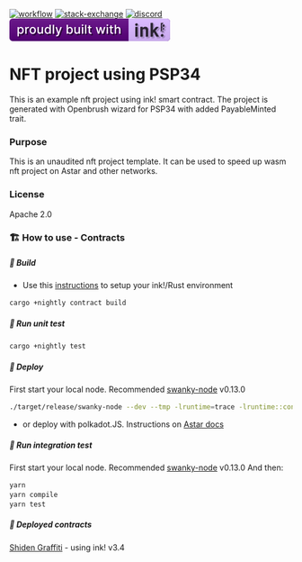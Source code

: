 [![workflow][a1]][a2] [![stack-exchange][s1]][s2] [![discord][l1]][l2] [![built-with-ink][i1]][i2]

[s1]: https://img.shields.io/badge/click-white.svg?logo=StackExchange&label=ink!%20Support%20on%20StackExchange&labelColor=white&color=blue
[s2]: https://substrate.stackexchange.com/questions/tagged/ink?tab=Votes
[a1]: https://github.com/swanky-dapps/nft/actions/workflows/test.yml/badge.svg
[a2]: https://github.com/swanky-dapps/nft/actions/workflows/test.yml
[l1]: https://img.shields.io/discord/722223075629727774?style=flat-square&label=discord
[l2]: https://discord.gg/Z3nC9U4
[i1]: /.images/ink.svg
[i2]: https://github.com/paritytech/ink

# NFT project using PSP34
This is an example nft project using ink! smart contract. The project is generated with Openbrush wizard for PSP34 with added PayableMinted trait.

### Purpose
This is an unaudited nft project template.
It can be used to speed up wasm nft project on Astar and other networks.

### License
Apache 2.0

### 🏗️ How to use - Contracts
##### 💫 Build
- Use this [instructions](https://use.ink/getting-started/setup) to setup your ink!/Rust environment

```sh
cargo +nightly contract build
```

##### 💫 Run unit test

```sh
cargo +nightly test
```
##### 💫 Deploy
First start your local node. Recommended [swanky-node](https://github.com/AstarNetwork/swanky-node) v0.13.0
```sh
./target/release/swanky-node --dev --tmp -lruntime=trace -lruntime::contracts=debug -lerror
```
- or deploy with polkadot.JS. Instructions on [Astar docs](https://docs.astar.network/docs/wasm/sc-dev/polkadotjs-ui)

##### 💫 Run integration test
First start your local node. Recommended [swanky-node](https://github.com/AstarNetwork/swanky-node) v0.13.0
And then:
```sh
yarn
yarn compile
yarn test
```

##### 💫 Deployed contracts
[Shiden Graffiti](https://github.com/Maar-io/ink-mint-dapp/tree/graffiti) - using ink! v3.4

